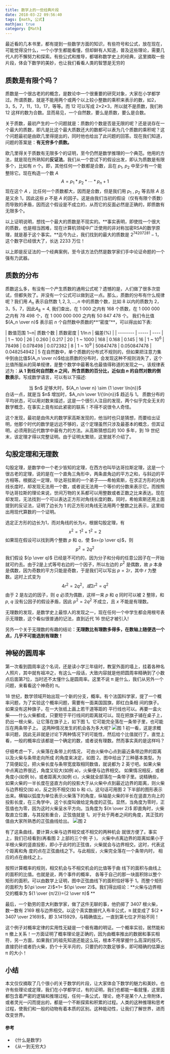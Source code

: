 ```yaml
---
title: 数学上的一些经典片段
date: 2018-03-22 09:56:40
tags: [math, 公式]
mathjax: true
category: [Math]
---
```


最近看的几本书里，都有提到一些数学方面的知识，有些符号和公式，放在现在，可能觉得没什么，一个小学生都能看懂，但却鲜有人知道，普及这些理论，需要几代人的不懈努力和探索。有些公式和推导，都堪称数学史上的经典，这里摘取一些片段，体会下数学的美妙，也让我们看看人类的智慧是无穷的
<!--more-->

## 质数是有限个吗？

质数是一个很古老的的概念，是数论中一个很重要的研究对象，大家在小学都学过。所谓质数，就是不能用两个或两个以上较小整数的乘积来表示的数，如2，3，5，7，11，13，17，等等。而 12 可以写成 2×2×3，所以就不是质数，我们称 12 这样的数为合数。显而易见，一个自然数，要么是质数，要么是合数。

关于质数，最初产生的一个问题就是：质数的个数是否是无限的呢？还是说存在一个最大的质数，即凡是比这个最大质数还大的数都可以表为几个质数的乘积呢？这个问题最初是由欧几里得提出的，同时他也给出了此问题的回答。现在我们知道，问题的答案是：**有无穷多个质数。**

欧几里得关于质数有无限多个的证明，至今仍然是数学推理的一个典范。他用的方法，就是现在所熟知的**反证法**。我们从一个尝试下的假设出发，即认为质数是有限多个，比如有 $n$ 个。即，其他任何一个数都是合数，且在 $p_1$, $p_2$ 中至少有一个能整除它。现在构造一个数 $A$ $$A={p_1} \ast {p_2} \ast \cdots  \ast {p_n} + 1$$ 现在这个 $A$ ，比任何一个质数都大，因而是合数，但是我们用 $p_1$ , $p_2$ 等去除 $A$ 总是又余 1，因此这些 $p$ 不是 $A$ 的因子。这是由我们当初的假设（仅有有限个质数）而导致的矛盾，因而这个假设是不成立的，从而它的反面必然是正确的，即质数有无限多个。

以上证明说明，想找一个最大的质数是不现实的。**事实表明，即使找一个很大的质数，也是相当困难，现在计算机领域中广泛使用的非对称加密RSA的数学原理，就是基于这个事实。**迄今为止，我们找到的最大的质数是 $2^{74207281}-1$，这个数字已经很大了，长达 2233 万位！

以上即是反证法的一个经典案例，至今该方法仍然是数学家们手中论证命题的一个强有力武器。

## 质数的分布

质数这么多，有没有一个产生质数的通用公式呢？遗憾的是，人们做了很多次尝试，但都失败了。并没有一个公式可以做到这一点。那么，质数的分布有什么规律呢？我们用 $A_n$ 表示自然数 $1,2,3,...,n$ 中的质数个数，比如 8 以内的质数为 2，3，5，7，因此$A_8=4$, 我们查出，在 1 000 之内有 168 个质数，在 1 000 000 之内有 78 498 个，在 1 000 000 000 之内有 50 847 478 个。 我们令比值 ${A_n \over n}$ 表示前 $n$ 个自然数中质数的**“密度”**，可以得出如下表:

| 数值范围 1~n| 质数个数 |  质数密度  | 1/${\ln{n}}$ | 偏差(%) |
| --------   | -----  | ----  |
| 1 ~ 100     | 26 |   0.260     |  0.217 | 20
| 1 ~ 1000   | 168 |   0.168     |  0.145 | 16
| 1 ~ ${10^6}$   | 78498 |   0.078498     |  0.072382 | 8
| 1 ~ ${10^9}$   | 50847478 |   0.050847478     |  0.048254942 | 5
在自然数中，单个质数的分布式不规则的，但如果把注意力集中到由比值${A_n \over n}$给出质数的分布时，会发现这种不规则消失了，这个比值所服从的简单规律，是整个数学中最著名也最值得称道的发现之一。该规律表述为：**从 1 到任何自然数 $n$ 之间，所含质数的百分比，近似由 $n$ 的自然对数的倒数表示**，写成数学语言，可以有以下描述:
<center>当 $n$ 足够大时，${A_n \over n} \sim {1 \over \ln{n}}$</center>
白话一点，就是当 $n$ 增加时，$A_n/n \over 1/{\ln{n}}$ 趋近与 1。
质数分布的平均状态，可以用对数来描述，这是一个很引人注目的发现，两个似乎完全无关的数学概念，在事实上竟有如此紧密的联系！不得不说很令人奇怪。

这个发现，最初是由伟大的数学家高斯发现的，他当时也只是猜想，而要给出证明，他那个时代的数学是远远不够的，这个定理虽然只涉及最基本的概念，但其证明，必须用到近代数学中最有力的方法。从高斯猜想后的 100 多年，到 19 世纪末，该定理才得以完整证明。由于证明太繁琐，这里就不介绍了。


## 勾股定理和无理数

勾股定理，是数学中一个老少皆知的定理，在西方也叫毕达哥拉斯定理，这是一个很古老的定理，说的是在一个直角三角形中，两条直角边的平方之和，与斜边的平方相等。根据这一定理，毕达哥拉斯的一个弟子——希帕索斯，在求正方形的对角线长度时，却发现无法用一个数，或者说无法用一个等价的分数来表示它。而按照毕达哥拉斯的理论来说，世间万物的关系都可以用整数或者正数之比来表达。现在却发现，无法找到一个可以表达正方形对角线长度的数。同时，希帕索斯还用上面提到的反证法，证明了边长为 1 的正方形对角线无法用两个整数之比表示，这里给出用现代算数的一个证明。

选定正方形的边长为1，而对角线的长为$x$，根据勾股定理，有$$x^2=1^2+1^2=2$$如果现在假设可以找到两个整数 $p$ 和 $q$，使 $x={p \over q}$，则
$$p^2=2q^2$$我们假设 ${p \over q}$ 已经是不可约的，因为分子和分母的任意公因子在一开始就可约去。由于2是上式等号右边的一个因子，所以左边的 $p^2$ 是偶数，故 $p$ 本身是偶数，因为奇数的平方只能是奇数，于是我们可以写出 $p=2r$，其中 $r$ 为整数。这时上式变为
$$4r^2=2q^2，或 2r^2=q^2$$由于 2 是左边的因子，则 $q$ 必须为偶数，这样一来 $p$ 和 $q$ 同时可以被 2 整除，和 $p$, $q$ 没有公因子的假设矛盾，因此 $p^2=2q^2$ 不成立，且 $x$ 不能是有理数。

无理数的发现，是数学史上最惊人的发现之一，现在任何一个中学生都会用根号表示无理数，这个看似很普通的记法，直到近代 16 世纪才被引入!

另外一个关于无理数的有趣的结论：**无理数比有理数多得多，在数轴上随便选一个点，几乎不可能选到有理数！**


## 神秘的圆周率

第一次看到圆周率这个名词，还是读小学三年级时，教室外面的墙上，挂着各种名人照片，其中就有祖冲之，有这么一段话，大致内容就是他把圆周率精确到了小数点后面第7位，当时还不太懂什么是圆周率。这里不说 π 是什么，我们从另外一个问题，来看看这个神奇的 π。

18 世纪，数学领域开始出现一个新的分支，概率。有个法国科学家，提了一个概率问题，为了实验这个概率问题，需要有一面美国国旗，即红白条相 间的旗子。如果没有这种旗子，在一大张纸上画上若干道等距的 平行线也可以。再要一盒火柴——什么火柴都成，只要短于平行线间的距离就可以。现在把旗子铺在桌子上，扔出一根火柴，让它落在旗子上，如下图 1。它可能完全落在一条带子里，也可能压在两条带子上。 这两种情况发生的机会各为多大呢?
![图 1 ](/images/about-math/pic-1.png)
初一看，这是求概率问题，因此无非就是讨论下两种情况下的可能性，然后给个比值就行了。直觉上看，一般的概率应该都是一个确定的数，或者说有理数。然而事实真的是这样吗？

仔细考虑一下，火柴落在条带上的情况， 可由火柴中心点到最近条带边界的距离以及火柴与条带走向所成 的角度来决定，如图 2。图中给出了三种基本类型。为了简便起见，把火柴长度与条带宽度取相同数值，就说都为 2 英寸吧。如果火柴中点离边界很近，角度又较大(如例 a)，火柴便与边界相交。 如果情况相反，或者角度小(如例 b)，或者距离大(如例 c)，火柴就全部落在一条带子里。说精确些，如果火柴的一半长度在竖直方向的投影大于从火柴中点到最近边界的距离，则火柴与边界相交(如 a)，反之则不相交(如 b 和 c)。这句话可用图 2 下半部的图形表示出来。横轴以弧度为单位表示火柴落下的角度，纵轴是火柴的半长在竖直方向上的投影长度，在三角学中，这个长度叫做给定角度的正弦。显然，当角度为零时，正弦值也为零，因为这时火柴呈水平方向。当角度为 ${π \over 2}$ 即直角时，火柴取直立位置，与其投影重合，正弦值就是 1。对于处于两者之间的角度，其正弦的值由大家所熟悉的正弦曲线给出。
![图 2 ](/images/about-math/pic-2.png)

有了这条曲线，要计算火柴与边界相交或不相交的两种机会 就很方便了。事实上，我们已经看到(再看图 2 上部的三个例 子 )， 火柴中点离边界的距离如果小于半根火柴的竖直投影，即小于此时的正弦值，火柴就会与边界相交。这时，代表这个距离和角 度的点在正弦曲线之下。与此相反，火柴完全落在一个条带内时， 相应的点在曲线之上。

按照计算概率的规则，相交机会与不相交机会的比值等于曲 线下的面积与曲线上的面积的比值。也就是说，两个事件的概率， 各等于自己的那一块面积除以整个矩形的面积。可以由数学上证明，图中正弦曲线下的面积恰好等于 1。而整个矩形的面积为 ${\pi \over 2}$$\times 1$= ${\pi \over 2}$。我们得出结论：**火柴与边界相交的概率为 ${1 \over {π/2}}={2 \over π}$ **

最后，一个勤劳的意大利数学家，做了这件无聊的事，他扔掷了 3407 根火柴，数一数有 2169 根与边界相交。以这个真实数据代入布丰公式，π 就变成了 ${2 * 3407 \over 2169}$，即 3.1415929，与精确值比，一直到第七位才开始不同！

这个例子对概率定律的实用性无疑是一个极有趣的明证。一个概率实验，居然能和 π 撤上关系！一方面证明了概率理论是正确的，因为由概率推出的数据和事实相符，另一方面，如果我们的祖先知道还能这么玩，根本不用掌握什么高深的技巧，直接扔针或者扔火柴，扔个十天半月的，只要扔的次数足够多，即可精确的估算出 π 的大小！

## 小结

本文仅仅摘取了几个很小的关于数学的片段，让大家体会下数学的魅力和美妙。也许有些理论或定理，我们在小学都学过，有的证明，我们也都能一看就懂，这里面都包含着严密的逻辑和推理过程，任何一条公式，理论，绝不是某个人上帝附体，或者灵光一闪而提出的，都是一个不断探索和积累的过程。人类的这种推理和思考过程，使我们和一般的动物有着本质的区别。这种能动性，让我们了解世界，进而改变世界。

#### 参考
* 《什么是数学》
* 《从一到无穷大》
